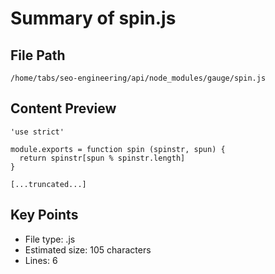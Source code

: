 # Summary of spin.js
  
## File Path
`/home/tabs/seo-engineering/api/node_modules/gauge/spin.js`

## Content Preview
```
'use strict'

module.exports = function spin (spinstr, spun) {
  return spinstr[spun % spinstr.length]
}

[...truncated...]
```

## Key Points
- File type: .js
- Estimated size: 105 characters
- Lines: 6
